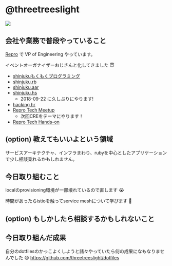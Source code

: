 # @threetreeslight

![](https://avatars3.githubusercontent.com/u/1057490?s=100&v=4)

## 会社や業務で普段やっていること

[Repro](https://repro.io) で VP of Engineering やっています。

イベントオーガナイザーおじさんと化してきました :innocent:

- [shinjukuもくもくプログラミング](https://shinjuku-mokumoku.connpass.com/)
- [shinjuku.rb](https://shinjukurb.connpass.com/)
- [shinjuku.aar](https://shinjuku-aar.connpass.com/)
- [shinjuku.hs](https://shinjukuhs.connpass.com/)
  - 2018-09-22 に久しぶりにやります!
- [hacking hr](https://hacking-hr.connpass.com/)
- [Repro Tech Meetup](https://repro-tech.connpass.com/)
  - 次回CREをテーマにやります！
- [Repro Tech Hands-on](https://repro-tech.connpass.com/)

## (option) 教えてもいいよという領域

サービスアーキテクチャ、インフラまわり、rubyを中心としたアプリケーションで少し相談乗れるかもしれません。

## 今日取り組むこと

localのprovisioning環境が一部壊れているので直します :sob:

時間があったらistioを触ってservice meshについて学びます :muscle:

## (option) もしかしたら相談するかもしれないこと

## 今日取り組んだ成果

自分のdotfilesのかっこよくしようと諸々やっていたら何の成果になもなりませんでした :sweat_smile:
https://github.com/threetreeslight/dotfiles
